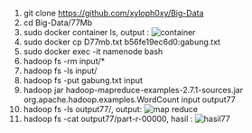1. git clone https://github.com/xyloph0xy/Big-Data
2. cd Big-Data/77Mb
3. sudo docker container ls, output : ![container](https://github.com/xyloph0xy/Big-Data/assets/92715425/95a6bdd9-86ba-400c-8d77-91f3a4a586d9)
4. sudo docker cp D77mb.txt b56fe19ec6d0:gabung.txt
5. sudo docker exec -it namenode bash
6. hadoop fs -rm input/*
7. hadoop fs -ls input/
8. hadoop fs -put gabung.txt input
9. hadoop jar hadoop-mapreduce-examples-2.7.1-sources.jar org.apache.hadoop.examples.WordCount input output77
10. hadoop fs -ls output77/, output: ![map reduce](https://github.com/xyloph0xy/Big-Data/assets/92715425/e2f02516-0a4c-4041-b699-48d44e6616da)
11. hadoop fs -cat output77/part-r-00000, hasil :
![hasil77](https://github.com/xyloph0xy/Big-Data/assets/92715425/0252f700-6ffa-49c2-ac7b-9917fff26cfe)
